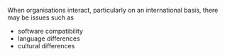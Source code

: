 When organisations interact, particularly on an international basis, there may be issues such as
- software compatibility
- language differences
- cultural differences